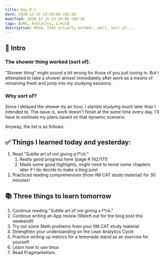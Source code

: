 ```yaml
---
title: Day 8 🍌
date: 2020-12-15 23:20:00 +05:30
modified: 2020-12-15 23:25:00 +05:30
tags: [GRE, Analytics, Linux]
description: Whoa, that actually worked...well, sort of...
---
```


## 📩 Intro

### The shower thing worked (sort of). 

"Shower thing" might sound a bit wrong for those of you just tuning in. But I attempted to take a shower almost immediately after work as a means of remaining fresh and jump into my studying sessions.

### Why sort of?

Since I delayed the shower by an hour, I started studying much later than I intended to. The issue is, work doesn't finish at the same time every day. I'll have to estimate my plans based on that dynamic scenario. 

Anyway, the list is as follows:

## ✅ Things I learned today and yesterday:

1. Read "Subtle art of not giving a f*ck."
   1. Really good progress here (page # 142/171)
   2. Made some good highlights, might need to revist some chapters later if I do decide to make a blog post
2. Practiced reading comprehension (from IIM CAT study material) for 30 minutes!

## 📚 Three things to learn tomorrow

1. Continue reading "Subtle art of not giving a f*ck."
2. Continue writing an App review (Watch out for the blog post this weekend!)
3. Try out some Math problems from your IIM CAT study material
4. Strengthen your understanding on the Lean Analytics Cycle
5. Practice writing up metrics for a lemonade stand as an exercise for yourself
6. Learn how to use tmux
7. Read Pragmarketism.